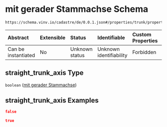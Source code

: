 # mit gerader Stammachse Schema

```txt
https://schema.vinv.io/cadastre/de/0.0.1.json#/properties/trunk/properties/misalignment/properties/straight_trunk_axis
```



| Abstract            | Extensible | Status         | Identifiable            | Custom Properties | Additional Properties | Access Restrictions | Defined In                                                                                                                 |
| :------------------ | :--------- | :------------- | :---------------------- | :---------------- | :-------------------- | :------------------ | :------------------------------------------------------------------------------------------------------------------------- |
| Can be instantiated | No         | Unknown status | Unknown identifiability | Forbidden         | Allowed               | none                | [dereferenced.doc.json\*](../../../../../../vinv-schemas/vinv-tree/out/0.0.1/dereferenced.doc.json "open original schema") |

## straight\_trunk\_axis Type

`boolean` ([mit gerader Stammachse](dereferenced-properties-stammfuß-und-stamm--properties-schiefstellung-properties-mit-gerader-stammachse.md))

## straight\_trunk\_axis Examples

```json
false
```

```json
true
```
